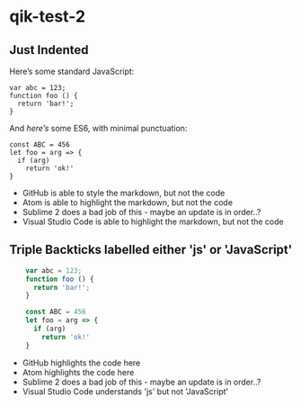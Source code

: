 # qik-test-2

## Just Indented

Here’s some standard JavaScript:

    var abc = 123;
    function foo () {
      return 'bar!';
    }

And _here’s_ some ES6, with minimal punctuation:

    const ABC = 456
    let foo = arg => {
      if (arg)
        return 'ok!'
    }

- GitHub is able to style the markdown, but not the code
- Atom is able to highlight the markdown, but not the code
- Sublime 2 does a bad job of this - maybe an update is in order..?
- Visual Studio Code is able to highlight the markdown, but not the code

## Triple Backticks labelled either 'js' or 'JavaScript'

```js
    var abc = 123;
    function foo () {
      return 'bar!';
    }
```

```JavaScript
    const ABC = 456
    let foo = arg => {
      if (arg)
        return 'ok!'
    }
```

- GitHub highlights the code here
- Atom highlights the code here
- Sublime 2 does a bad job of this - maybe an update is in order..?
- Visual Studio Code understands 'js' but not 'JavaScript'
